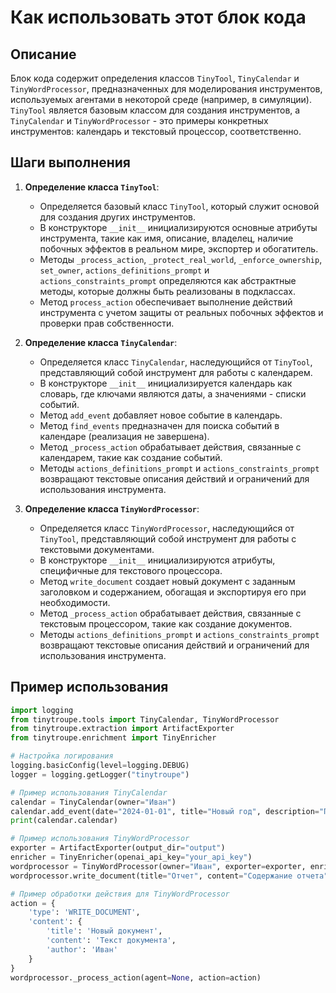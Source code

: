 Как использовать этот блок кода
=========================================================================================

Описание
-------------------------
Блок кода содержит определения классов `TinyTool`, `TinyCalendar` и `TinyWordProcessor`, предназначенных для моделирования инструментов, используемых агентами в некоторой среде (например, в симуляции). `TinyTool` является базовым классом для создания инструментов, а `TinyCalendar` и `TinyWordProcessor` - это примеры конкретных инструментов: календарь и текстовый процессор, соответственно.

Шаги выполнения
-------------------------
1. **Определение класса `TinyTool`**:
   - Определяется базовый класс `TinyTool`, который служит основой для создания других инструментов.
   - В конструкторе `__init__` инициализируются основные атрибуты инструмента, такие как имя, описание, владелец, наличие побочных эффектов в реальном мире, экспортер и обогатитель.
   - Методы `_process_action`, `_protect_real_world`, `_enforce_ownership`, `set_owner`, `actions_definitions_prompt` и `actions_constraints_prompt` определяются как абстрактные методы, которые должны быть реализованы в подклассах.
   - Метод `process_action` обеспечивает выполнение действий инструмента с учетом защиты от реальных побочных эффектов и проверки прав собственности.

2. **Определение класса `TinyCalendar`**:
   - Определяется класс `TinyCalendar`, наследующийся от `TinyTool`, представляющий собой инструмент для работы с календарем.
   - В конструкторе `__init__` инициализируется календарь как словарь, где ключами являются даты, а значениями - списки событий.
   - Метод `add_event` добавляет новое событие в календарь.
   - Метод `find_events` предназначен для поиска событий в календаре (реализация не завершена).
   - Метод `_process_action` обрабатывает действия, связанные с календарем, такие как создание событий.
   - Методы `actions_definitions_prompt` и `actions_constraints_prompt` возвращают текстовые описания действий и ограничений для использования инструмента.

3. **Определение класса `TinyWordProcessor`**:
   - Определяется класс `TinyWordProcessor`, наследующийся от `TinyTool`, представляющий собой инструмент для работы с текстовыми документами.
   - В конструкторе `__init__` инициализируются атрибуты, специфичные для текстового процессора.
   - Метод `write_document` создает новый документ с заданным заголовком и содержанием, обогащая и экспортируя его при необходимости.
   - Метод `_process_action` обрабатывает действия, связанные с текстовым процессором, такие как создание документов.
   - Методы `actions_definitions_prompt` и `actions_constraints_prompt` возвращают текстовые описания действий и ограничений для использования инструмента.

Пример использования
-------------------------

```python
import logging
from tinytroupe.tools import TinyCalendar, TinyWordProcessor
from tinytroupe.extraction import ArtifactExporter
from tinytroupe.enrichment import TinyEnricher

# Настройка логирования
logging.basicConfig(level=logging.DEBUG)
logger = logging.getLogger("tinytroupe")

# Пример использования TinyCalendar
calendar = TinyCalendar(owner="Иван")
calendar.add_event(date="2024-01-01", title="Новый год", description="Празднование нового года")
print(calendar.calendar)

# Пример использования TinyWordProcessor
exporter = ArtifactExporter(output_dir="output")
enricher = TinyEnricher(openai_api_key="your_api_key")
wordprocessor = TinyWordProcessor(owner="Иван", exporter=exporter, enricher=enricher)
wordprocessor.write_document(title="Отчет", content="Содержание отчета", author="Иван")

# Пример обработки действия для TinyWordProcessor
action = {
    'type': 'WRITE_DOCUMENT',
    'content': {
        'title': 'Новый документ',
        'content': 'Текст документа',
        'author': 'Иван'
    }
}
wordprocessor._process_action(agent=None, action=action)